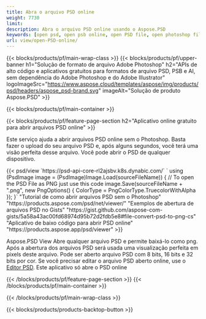 ```yaml
---
title: Abra o arquivo PSD online
weight: 7730
limit: 
description: Abra o arquivo PSD online usando o Aspose.PSD
keywords: [open psd, open psb online, open PSD file, open photoshop file, preview psd]
url: view/open-PSD-online/
---
```


{{< blocks/products/pf/main-wrap-class >}}
{{< blocks/products/pf/upper-banner h1="Solução de formato de arquivo Adobe Photoshop" h2="APIs de alto código e aplicativos gratuitos para formatos de arquivo PSD, PSB e AI, sem dependência do Adobe Photoshop e do Adobe Illustrator" logoImageSrc="https://www.aspose.cloud/templates/aspose/img/products/psd/headers/aspose_psd-brand.svg" imageAlt="Solução de produto Aspose.PSD" >}}

{{< blocks/products/pf/main-container >}}

{{< blocks/products/pf/feature-page-section h2="Aplicativo online gratuito para abrir arquivos PSD online" >}}
<p>Este serviço ajuda a abrir arquivos PSD online sem o Photoshop. Basta fazer o upload do seu arquivo PSD e, após alguns segundos, você terá uma visão perfeita desse arquivo. Você pode abrir o PSD de qualquer dispositivo.</p>
{{< psd/view `https://psd-api-core-rl2ajsbv.k8s.dynabic.com/` 
`    using (PsdImage image = (PsdImage)Image.Load(sourceFileName))
    {
	    // To open the PSD File as PNG just use this code
        image.Save(sourceFileName + ".png",  new PngOptions() {  ColorType = PngColorType.TruecolorWithAlpha });
    }` 
"Tutorial de como abrir arquivos PSD sem o Photoshop" "https://products.aspose.com/psd/net/viewer/" 
"Exemplos de abertura de arquivos PSD no Gists" "https://gist.github.com/aspose-com-gists/5a58a43ac00fd68974d95b72d2fdb5e8#file-convert-psd-to-png-cs" 
"Aplicativo de baixo código para abrir PSD online" "https://products.aspose.app/psd/viewer" >}}
<p>Aspose.PSD View Abre qualquer arquivo PSD e permite baixá-lo como png. Após a abertura dos arquivos PSD será usada uma visualização perfeita em pixels deste arquivo. Pode ser aberto arquivo PSD com 8 bits, 16 bits e 32 bits por cor. Se você precisar editar o arquivo PSD aberto online, use o <a href="https://products.aspose.app/psd/editor">Editor PSD</a>. Este aplicativo só abre o PSD online</p>
{{< /blocks/products/pf/feature-page-section >}}
{{< /blocks/products/pf/main-container >}}


{{< /blocks/products/pf/main-wrap-class >}}

{{< blocks/products/products-backtop-button >}}

